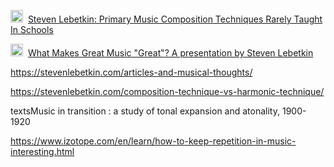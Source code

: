 <img src="https://stevenlebetkin.com/wp-content/themes/remobile-pro/images/favicon.ico" width="20" height="20" />&nbsp;
[Steven Lebetkin: Primary Music Composition Techniques Rarely Taught In Schools](https://stevenlebetkin.com/primary-music-composition-techniques-rarely-taught-in-schools/)

<img src="https://www.youtube.com/s/desktop/7ea5dfab/img/favicon_32x32.png" width="20" height="20" />&nbsp;
[What Makes Great Music "Great"? A presentation by Steven Lebetkin](https://www.youtube.com/watch?v=iZA00MHFRJA)

https://stevenlebetkin.com/articles-and-musical-thoughts/

https://stevenlebetkin.com/composition-technique-vs-harmonic-technique/

textsMusic in transition : a study of tonal expansion and atonality, 1900-1920

https://www.izotope.com/en/learn/how-to-keep-repetition-in-music-interesting.html
